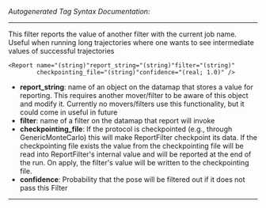 _Autogenerated Tag Syntax Documentation:_

---
This filter reports the value of another filter with the current job name. Useful when running long trajectories where one wants to see intermediate values of successful trajectories

```
<Report name="(string)"report_string="(string)"filter="(string)"
        checkpointing_file="(string)"confidence="(real; 1.0)" />
```

-   **report_string**: name of an object on the datamap that stores a value for reporting. This requires another mover/filter to be aware of this object and modify it. Currently no movers/filters use this functionality, but it could come in useful in future
-   **filter**: name of a filter on the datamap that report will invoke
-   **checkpointing_file**: If the protocol is checkpointed (e.g., through GenericMonteCarlo) this will make ReportFilter checkpoint its data. If the checkpointing file exists the value from the checkpointing file will be read into ReportFilter's internal value and will be reported at the end of the run. On apply, the filter's value will be written to the checkpointing file.
-   **confidence**: Probability that the pose will be filtered out if it does not pass this Filter

---
